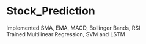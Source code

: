 # Stock_Prediction
Implemented SMA, EMA, MACD, Bollinger Bands, RSI \
Trained Multilinear Regression, SVM and LSTM
